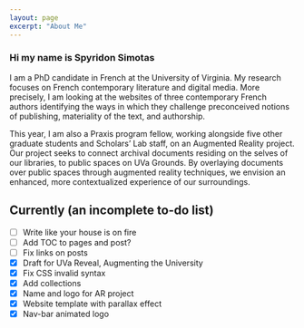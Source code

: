 ```yaml
---
layout: page
excerpt: "About Me"
---
```


### Hi my name is Spyridon Simotas  
I am a PhD candidate in French at the University of Virginia. My research focuses on French contemporary literature and digital media. More precisely, I am looking at the websites of three contemporary French authors identifying the ways in which they challenge preconceived notions of publishing, materiality of the text, and authorship.

This year, I am also a Praxis program fellow, working alongside five other graduate students and Scholars’ Lab staff, on an Augmented Reality project. Our project seeks to connect archival documents residing on the selves of our libraries, to public spaces on UVa Grounds. By overlaying documents over public spaces through augmented reality techniques, we envision an enhanced, more contextualized experience of our surroundings.

## Currently (an incomplete to-do list)
- [ ] Write like your house is on fire
- [ ] Add TOC to pages and post?
- [ ] Fix links on posts
- [X] Draft for UVa Reveal, Augmenting the University
- [X] Fix CSS invalid syntax
- [X] Add collections
- [X] Name and logo for AR project
- [X] Website template with parallax effect
- [X] Nav-bar animated logo
